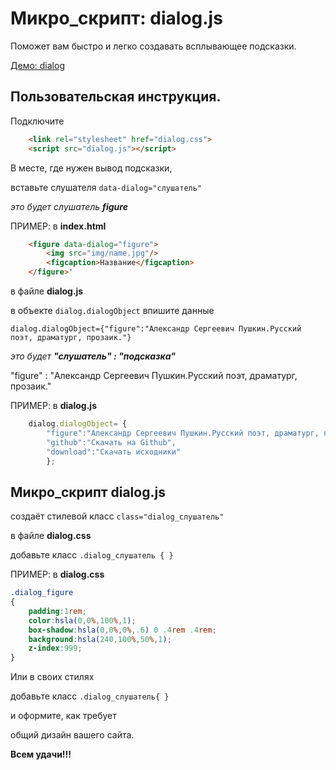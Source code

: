 Микро_скрипт: dialog.js
=======================

Поможет вам быстро и легко создавать всплывающее подсказки.

[Демо: dialog](http://portfolio.xn----ftbdevagxcz8j.xn--p1ai/trailer/dialog/)
	
Пользовательская инструкция.
----------------------------
Подключите
	
```html
	<link rel="stylesheet" href="dialog.css">
	<script src="dialog.js"></script>
```

В месте, где нужен вывод подсказки,

вставьте слушателя `data-dialog="слушатель"`

_это будет слушатель **figure**_

ПРИМЕР:
в  **index.html**

```html
	<figure data-dialog="figure">
		<img src="img/name.jpg"/>
		<figcaption>Название</figcaption>
	</figure>'
``` 	
	
в файле **dialog.js**

в объекте `dialog.dialogObject` впишите данные

`dialog.dialogObject={"figure":"Александр Сергеевич Пушкин.Русский поэт, драматург, прозаик."}`

_это будет **"слушатель" : "подсказка"**_

"figure" : "Александр Сергеевич Пушкин.Русский поэт, драматург, прозаик."
	
ПРИМЕР:
в  **dialog.js**
	
```js
	dialog.dialogObject= {
		"figure":"Александр Сергеевич Пушкин.Русский поэт, драматург, прозаик.",
		"github":"Скачать на Github",
		"download":"Скачать исходники"
		};
```` 

Микро_скрипт dialog.js
----------------------
создаёт стилевой класс `class="dialog_слушатель"`

в файле **dialog.css**

добавьте класс `.dialog_слушатель { }`

ПРИМЕР:
в **dialog.css**

```css
.dialog_figure
{
	padding:1rem; 
	color:hsla(0,0%,100%,1);
	box-shadow:hsla(0,0%,0%,.6) 0 .4rem .4rem;
	background:hsla(240,100%,50%,1);
	z-index:999;
}
```` 
Или в своих стилях

добавьте класс  `.dialog_слушатель{ }`

и оформите, как требует

общий дизайн вашего сайта.
	
**Всем удачи!!!**
	
